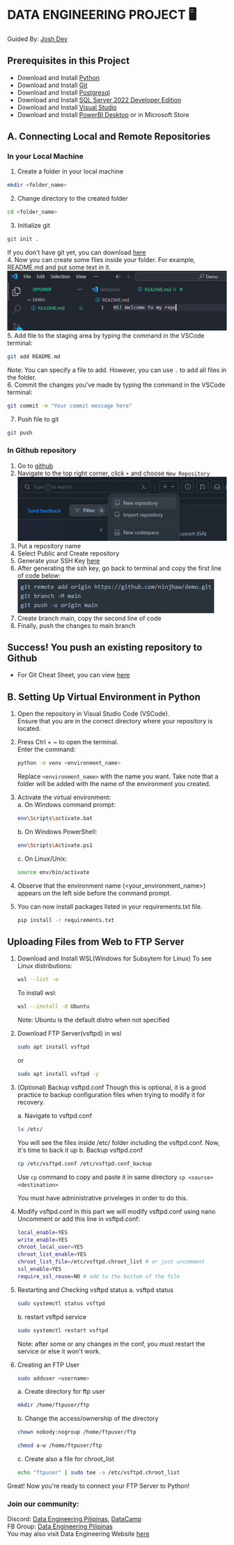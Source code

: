 # DATA ENGINEERING PROJECT 🖥️
Guided By: [Josh Dev](https://www.facebook.com/profile.php?id=100087019650476)<br>

## Prerequisites in this Project
- Download and Install [Python](https://www.python.org/downloads/)
- Download and Install [Git](https://git-scm.com/downloads)
- Download and Install [Postgresql](https://www.postgresql.org/download/)
- Download and Install [SQL Server 2022 Developer Edition](https://www.microsoft.com/en-us/sql-server/sql-server-downloads)
- Download and Install [Visual Studio](https://visualstudio.microsoft.com/downloads/)
- Download and Install [PowerBI Desktop](https://powerbi.microsoft.com/en-us/downloads/) or in Microsoft Store 

## A. Connecting Local and Remote Repositories
### In your Local Machine
1. Create a folder in your local machine 
```bash
mkdir <folder_name>
```
2. Change directory to the created folder
```bash
cd <folder_name>
```
3. Initialize git
```bash
git init .
```
If you don't have git yet, you can download [here](https://github.com/ninjhaw/DE_Project?tab=readme-ov-file#prerequisites-in-this-project)  
4. Now you can create some files inside your folder. For example, README.md and put some text in it.  
![README.md](/images/create_readme.png)  <br>
5. Add file to the staging area by typing the command in the VSCode terminal:
```bash
git add README.md
```
Note: You can specify a file to add. However, you can use `.` to add all files in the folder.  
6. Commit the changes you've made by typing the command in the VSCode terminal:  
```bash
git commit -m "Your commit message here"
```
7. Push file to git
```bash
git push
```
### In Github repository
1. Go to [github](https://github.com)
2. Navigate to the top right corner, click `+` and choose `New Repository`
![New_repo](images/new_repository.png)  
3. Put a repository name
4. Select Public and Create repository
5. Generate your SSH Key [here](https://docs.github.com/en/authentication/connecting-to-github-with-ssh/generating-a-new-ssh-key-and-adding-it-to-the-ssh-agent?fbclid=IwAR2z7JJtyg304j8Awvd6i60FIaopo7tuQsqXHMbziOMYfZwmIDexVZe_Y8k)  
6. After generating the ssh key, go back to terminal and copy the first line of code below:
![remote_add](images/push_remote.png)  
7. Create branch main, copy the second line of code
8. Finally, push the changes to main branch

## Success! You push an existing repository to Github
- For Git Cheat Sheet, you can view [here](cheat_sheet/git_commands.md)  

## B. Setting Up Virtual Environment in Python
1. Open the repository in Visual Studio Code (VSCode).<br>
    Ensure that you are in the correct directory where your repository is located.

2. Press Ctrl + ~ to open the terminal.  
    Enter the command:  

    ```bash
    python -m venv <environment_name>
    ```  

    Replace ```<environment_name>``` with the name you want. 
    Take note that a folder will be added with the name of the environment you created. 

3. Activate the virtual environment:  
    a. On Windows command prompt: 

    ```bash
    env\Scripts\activate.bat
    ```
    b. On Windows PowerShell:  

    ```bash
    env\Scripts\Activate.ps1
    ```
    c. On Linux/Unix:  

    ```bash
    source env/bin/activate
    ```

4. Observe that the environment name (<your_environment_name>) appears on the left side before the command prompt.
5. You can now install packages listed in your requirements.txt file. 

    ```bash
    pip install -r requirements.txt
    ```
## Uploading Files from Web to FTP Server
1. Download and Install WSL(Windows for Subsytem for Linux)
    To see Linux distributions:
    ```bash
    wsl --list -o
    ```
    To install wsl:
    ```bash
    wsl --install -d Ubuntu
    ```

    Note: Ubuntu is the default distro when not specified

2. Download FTP Server(vsftpd) in wsl
    ```bash
    sudo apt install vsftpd
    ```
    or
    ```bash
    sudo apt install vsftpd -y
    ```
3. (Optional) Backup vsftpd.conf
    Though this is optional, it is a good practice to backup configuration files when trying to modify it for recovery.

    a. Navigate to vsftpd.conf
    ```bash
    ls /etc/
    ```
    You will see the files inside /etc/ folder including the vsftpd.conf. Now, it's time to back it up
    b. Backup vsftpd.conf
    ```bash
    cp /etc/vsftpd.conf /etc/vsftpd.conf_backup
    ```
    Use `cp` command to copy and paste it in same directory
    `cp <source> <destination>`

    You must have administrative priveleges in order to do this.
4. Modify vsftpd.conf
    In this part we will modify vsftpd.conf using nano
    Uncomment or add this line in vsftpd.conf:
    ```bash
    local_enable=YES
    write_enable=YES
    chroot_local_user=YES
    chroot_list_enable=YES
    chroot_list_file=/etc/vsftpd.chroot_list # or just uncomment
    ssl_enable=YES
    require_ssl_reuse=NO # add to the bottom of the file
    ```
5. Restarting and Checking vsftpd status
    a. vsftpd status
    ```bash
    sudo systemctl status vsftpd
    ```
    b. restart vsftpd service
    ```bash
    sudo systemctl restart vsftpd
    ```
    Note: after some or any changes in the conf, you must restart the service or else it won't work.
6. Creating an FTP User
    ```bash
    sudo adduser <username>
    ```
    a. Create directory for ftp user
    ```bash
    mkdir /home/ftpuser/ftp
    ```
    b. Change the access/ownership of the directory
    ```bash
    chown nobody:nogroup /home/ftpuser/ftp
    ```
    ```bash
    chmod a-w /home/ftpuser/ftp
    ```
    c. Create also a file for chroot_list
    ```bash
    echo "ftpuser" | sudo tee -a /etc/vsftpd.chroot_list
    ```
Great! Now you're ready to connect your FTP Server to Python!





### Join our community: <br> 
Discord: [Data Engineering Pilipinas](https://discord.gg/H8fuv5DF),
         [DataCamp](https://discord.gg/UUWAEQQ6)<br>
FB Group: [Data Engineering Pilipinas](https://www.facebook.com/groups/dataengineeringpilipinas/)<br>
You may also visit Data Engineering Website [here](https://dataengineering.ph/)